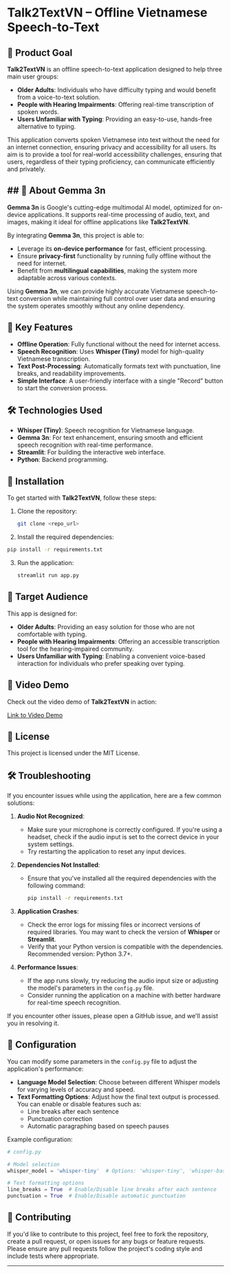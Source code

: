 # Talk2TextVN – Offline Vietnamese Speech-to-Text

## 🎯 Product Goal

**Talk2TextVN** is an offline speech-to-text application designed to help three main user groups:
- **Older Adults**: Individuals who have difficulty typing and would benefit from a voice-to-text solution.
- **People with Hearing Impairments**: Offering real-time transcription of spoken words.
- **Users Unfamiliar with Typing**: Providing an easy-to-use, hands-free alternative to typing.

This application converts spoken Vietnamese into text without the need for an internet connection, ensuring privacy and accessibility for all users. Its aim is to provide a tool for real-world accessibility challenges, ensuring that users, regardless of their typing proficiency, can communicate efficiently and privately.

## ## 📜 About Gemma 3n

**Gemma 3n** is Google's cutting-edge multimodal AI model, optimized for on-device applications. It supports real-time processing of audio, text, and images, making it ideal for offline applications like **Talk2TextVN**. 

By integrating **Gemma 3n**, this project is able to:
- Leverage its **on-device performance** for fast, efficient processing.
- Ensure **privacy-first** functionality by running fully offline without the need for internet.
- Benefit from **multilingual capabilities**, making the system more adaptable across various contexts.

Using **Gemma 3n**, we can provide highly accurate Vietnamese speech-to-text conversion while maintaining full control over user data and ensuring the system operates smoothly without any online dependency.

## 📝 Key Features

- **Offline Operation**: Fully functional without the need for internet access. 
- **Speech Recognition**: Uses **Whisper (Tiny)** model for high-quality Vietnamese transcription.
- **Text Post-Processing**: Automatically formats text with punctuation, line breaks, and readability improvements.
- **Simple Interface**: A user-friendly interface with a single "Record" button to start the conversion process.

## 🛠️ Technologies Used

- **Whisper (Tiny)**: Speech recognition for Vietnamese language.
- **Gemma 3n**: For text enhancement, ensuring smooth and efficient speech recognition with real-time performance.
- **Streamlit**: For building the interactive web interface.
- **Python**: Backend programming.

## 🚀 Installation

To get started with **Talk2TextVN**, follow these steps:

1. Clone the repository:
   ```bash
   git clone <repo_url>
   ```
2. Install the required dependencies:
  ```bash
  pip install -r requirements.txt
  ```
3. Run the application:
   ```bash
   streamlit run app.py
   ```

## 👥 Target Audience

This app is designed for:
- **Older Adults**: Providing an easy solution for those who are not comfortable with typing.
- **People with Hearing Impairments**: Offering an accessible transcription tool for the hearing-impaired community.
- **Users Unfamiliar with Typing**: Enabling a convenient voice-based interaction for individuals who prefer speaking over typing.

## 🎥 Video Demo

Check out the video demo of **Talk2TextVN** in action:

[Link to Video Demo]()

## 📝 License

This project is licensed under the MIT License.

## 🛠️ Troubleshooting

If you encounter issues while using the application, here are a few common solutions:

1. **Audio Not Recognized**: 
   - Make sure your microphone is correctly configured. If you're using a headset, check if the audio input is set to the correct device in your system settings.
   - Try restarting the application to reset any input devices.

2. **Dependencies Not Installed**:
   - Ensure that you've installed all the required dependencies with the following command:
     ```bash
     pip install -r requirements.txt
     ```

3. **Application Crashes**:
   - Check the error logs for missing files or incorrect versions of required libraries. You may want to check the version of **Whisper** or **Streamlit**.
   - Verify that your Python version is compatible with the dependencies. Recommended version: Python 3.7+.

4. **Performance Issues**:
   - If the app runs slowly, try reducing the audio input size or adjusting the model's parameters in the `config.py` file.
   - Consider running the application on a machine with better hardware for real-time speech recognition.

If you encounter other issues, please open a GitHub issue, and we'll assist you in resolving it.

## 🔧 Configuration

You can modify some parameters in the `config.py` file to adjust the application's performance:

- **Language Model Selection**: Choose between different Whisper models for varying levels of accuracy and speed.
- **Text Formatting Options**: Adjust how the final text output is processed. You can enable or disable features such as:
  - Line breaks after each sentence
  - Punctuation correction
  - Automatic paragraphing based on speech pauses

Example configuration:
```python
# config.py

# Model selection
whisper_model = 'whisper-tiny'  # Options: 'whisper-tiny', 'whisper-base', 'whisper-large'

# Text formatting options
line_breaks = True  # Enable/Disable line breaks after each sentence
punctuation = True  # Enable/Disable automatic punctuation
```

## 🤝 Contributing

If you'd like to contribute to this project, feel free to fork the repository, create a pull request, or open issues for any bugs or feature requests. Please ensure any pull requests follow the project's coding style and include tests where appropriate.

---
